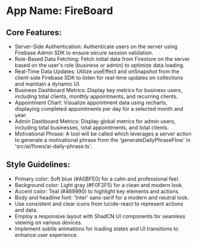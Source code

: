 # **App Name**: FireBoard

## Core Features:

- Server-Side Authentication: Authenticate users on the server using Firebase Admin SDK to ensure secure session validation.
- Role-Based Data Fetching: Fetch initial data from Firestore on the server based on the user's role (business or admin) to optimize data loading.
- Real-Time Data Updates: Utilize useEffect and onSnapshot from the client-side Firebase SDK to listen for real-time updates on collections and maintain a dynamic UI.
- Business Dashboard Metrics: Display key metrics for business users, including total clients, monthly appointments, and recurring clients.
- Appointment Chart: Visualize appointment data using recharts, displaying completed appointments per day for a selected month and year.
- Admin Dashboard Metrics: Display global metrics for admin users, including total businesses, total appointments, and total clients.
- Motivational Phrase: A tool will be called which leverages a server action to generate a motivational phrase from the 'generateDailyPhraseFlow' in 'src/ai/flows/ai-daily-phrase.ts'.

## Style Guidelines:

- Primary color: Soft blue (#A0BFE0) for a calm and professional feel.
- Background color: Light gray (#F0F2F5) for a clean and modern look.
- Accent color: Teal (#469990) to highlight key elements and actions.
- Body and headline font: 'Inter' sans-serif for a modern and neutral look. 
- Use consistent and clear icons from lucide-react to represent actions and data.
- Employ a responsive layout with ShadCN UI components for seamless viewing on various devices.
- Implement subtle animations for loading states and UI transitions to enhance user experience.